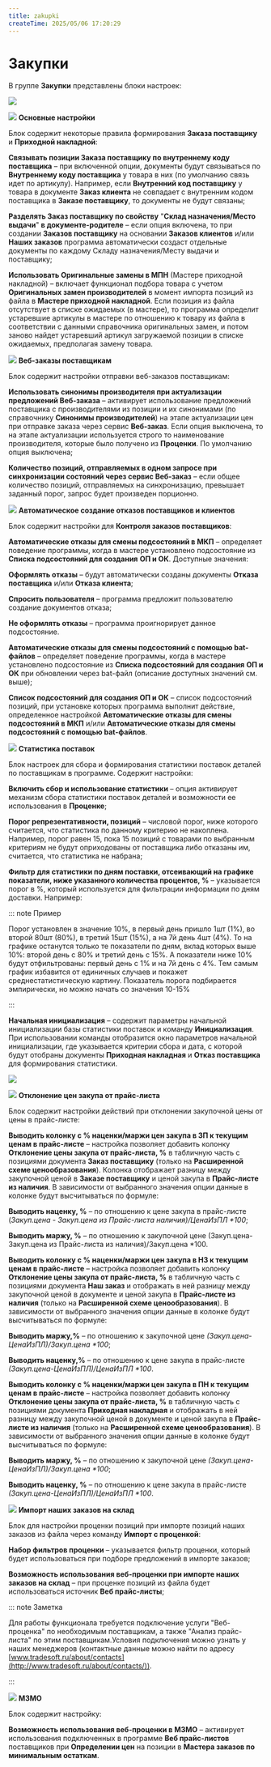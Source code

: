 ```yaml
---
title: zakupki
createTime: 2025/05/06 17:20:29
---
```

# Закупки
В группе **Закупки** представлены блоки настроек:

![](image329.png)

![](image006.png) **Основные настройки**

Блок содержит некоторые правила формирования **Заказа поставщику** и **Приходной накладной**:

**Связывать позиции Заказа поставщику по внутреннему коду поставщика** – при включенной опции, документы будут связываться по **Внутреннему коду поставщика** у товара в них (по умолчанию связь идет по артикулу). Например, если **Внутренний код поставщику** у товара в документе **Заказ клиента** не совпадает с внутренним кодом поставщика в **Заказе поставщику**, то документы не будут связаны;

**Разделять Заказ поставщику по свойству** "**Склад назначения/Место выдачи**" **в документе-родителе** – если опция включена, то при создании **Заказов поставщику** на основании **Заказов клиентов** и/или **Наших заказов** программа автоматически создаст отдельные документы по каждому Складу назначения/Месту выдачи и поставщику;

**Использовать Оригинальные замены в МПН** (Мастере приходной накладной) – включает функционал подбора товара с учетом **Оригинальных замен производителей** в момент импорта позиций из файла в **Мастере приходной накладной**. Если позиция из файла отсутствует в списке ожидаемых (в мастере), то программа определит устаревшие артикулы в мастере по отношению к товару из файла в соответствии с данными справочника оригинальных замен, и потом заново найдет устаревший артикул загружаемой позиции в списке ожидаемых, предполагая замену товара.

![](image008.png) **Веб-заказы поставщикам**

Блок содержит настройки отправки веб-заказов поставщикам:

**Использовать синонимы производителя при актуализации предложений Веб-заказа** – активирует использование предложений поставщика с производителями из позиции и их синонимами (по справочнику **Синонимы производителей**) на этапе актуализации цен при отправке заказа через сервис **Веб-заказ**. Если опция выключена, то на этапе актуализации используется строго то наименование производителя, которые было получено из **Проценки**. По умолчанию опция выключена;

**Количество позиций, отправляемых в одном запросе при синхронизации состояний через сервис Веб-заказ** – если общее количество позиций, отправляемых на синхронизацию, превышает заданный порог, запрос будет произведен порционно.

![](image009.png) **Автоматическое создание отказов поставщиков и клиентов**

Блок содержит настройки для **Контроля заказов поставщиков**:

**Автоматические отказы для смены подсостояний в МКП** – определяет поведение программы, когда в мастере установлено подсостояние из **Списка подсостояний для создания** **ОП и ОК**. Доступные значения:

**Оформлять отказы** – будут автоматически созданы документы **Отказа поставщика** и/или **Отказа клиента**;

**Спросить пользователя** – программа предложит пользователю создание документов отказа;

**Не оформлять отказы** – программа проигнорирует данное подсостояние.

**Автоматические отказы для смены подсостояний с помощью bat-файлов** – определяет поведение программы, когда в мастере установлено подсостояние из **Списка подсостояний для создания** **ОП и ОК** при обновлении через bat-файл (описание доступных значений см. выше);

**Список подсостояний для создания ОП и ОК** – список подсостояний позиций, при установке которых программа выполнит действие, определенное настройкой **Автоматические отказы для смены подсостояний в МКП** и/или **Автоматические отказы для смены подсостояний с помощью bat-файлов**.

![](image010.png) **Статистика поставок**

Блок настроек для сбора и формирования статистики поставок деталей по поставщикам в программе. Содержит настройки:

**Включить сбор и использование статистики** – опция активирует механизм сбора статистики поставок деталей и возможности ее использования в **Проценке**;

**Порог репрезентативности, позиций** – числовой порог, ниже которого считается, что статистика по данному критерию не накоплена. Например, порог равен 15, пока 15 позиций с товарами по выбранным критериям не будут оприходованы от поставщика либо отказаны им, считается, что статистика не набрана;

**Фильтр для статистики по дням поставки, отсеивающий на графике показатели, ниже указанного количества процентов, %** – указывается порог в %, который используется для фильтрации информации по дням доставки. Например: 

::: note Пример

Порог установлен в значение 10%, в первый день пришло 1шт (1%), во второй 80шт (80%), в третий 15шт (15%), а на 7й день 4шт (4%). То на графике останутся только те показатели по дням, вклад которых выше 10%: второй день с 80% и третий день с 15%. А показатели ниже 10% будут отфильтрованы: первый день с 1% и на 7й день с 4%. Тем самым график избавится от единичных случаев и покажет среднестатистическую картину. Показатель порога подбирается эмпирически, но можно начать со значения 10-15%

:::

**Начальная инициализация** – содержит параметры начальной инициализации базы статистики поставок и команду **Инициализация**. При использовании команды отобразится окно параметров начальной инициализации, где указывается критерии сбора и дата, с которой будут отобраны документы **Приходная накладная** и **Отказ поставщика** для формирования статистики.

![](image330.png)

![](image011.png) **Отклонение цен закупа от прайс-листа**

Блок содержит настройки действий при отклонении закупочной цены от цены в прайс-листе:

**Выводить колонку с % наценки/маржи цен закупа в ЗП к текущим ценам в прайс-листе** – настройка позволяет добавить колонку **Отклонение цены закупа от прайс-листа, %** в табличную часть с позициями документа **Заказ поставщику** (только на **Расширенной схеме ценообразования**). Колонка отображает разницу между закупочной ценой в **Заказе поставщику** и ценой закупа в **Прайс-листе из наличия**. В зависимости от выбранного значения опции данные в колонке будут высчитываться по формуле:

**Выводить наценку, %** – по отношению к цене закупа в прайс-листе (*Закуп.цена - Закуп.цена из Прайс-листа наличия)/ЦенаИзПЛ \*100*;

**Выводить маржу, %** – по отношению к закупочной цене (Закуп.цена-Закуп.цена из Прайс-листа из наличия)/Закуп.цена \*100.

**Выводить колонку с % наценки/маржи цен закупа в НЗ к текущим ценам в прайс-листе** – настройка позволяет добавить колонку **Отклонение цены закупа от прайс-листа, %** в табличную часть с позициями документа **Наш заказ** и отображать в ней разницу между закупочной ценой в документе и ценой закупа в **Прайс-листе из наличия** (только на **Расширенной схеме ценообразования**). В зависимости от выбранного значения опции данные в колонке будут высчитываться по формуле:

**Выводить маржу,%** – по отношению к закупочной цене *(Закуп.цена-ЦенаИзПЛ)/Закуп.цена \*100*;

**Выводить наценку,%** – по отношению к цене закупа в прайс-листе *(Закуп.цена-ЦенаИзПЛ)/ЦенаИзПЛ \*100*.

**Выводить колонку с % наценки/маржи цен закупа в ПН к текущим ценам в прайс-листе** – настройка позволяет добавить колонку **Отклонение цены закупа от прайс-листа, %** в табличную часть с позициями документа **Приходная накладная** и отображать в ней разницу между закупочной ценой в документе и ценой закупа в **Прайс-листе из наличия** (только на **Расширенной схеме ценообразования**). В зависимости от выбранного значения опции данные в колонке будут высчитываться по формуле:

**Выводить маржу, %** – по отношению к закупочной цене *(Закуп.цена-ЦенаИзПЛ)/Закуп.цена \*100*;

**Выводить наценку, %** – по отношению к цене закупа в прайс-листе *(Закуп.цена-ЦенаИзПЛ)/ЦенаИзПЛ \*100*.

![](image012.png) **Импорт наших заказов на склад**

Блок для настройки проценки позиций при импорте позиций наших заказов из файла через команду **Импорт с проценкой**:

**Набор фильтров проценки** – указывается фильтр проценки, который будет использоваться при подборе предложений в импорте заказов;

**Возможность использования веб-проценки при импорте наших заказов на склад** – при проценке позиций из файла будет использоваться источник **Веб прайс-листы**;

::: note Заметка

Для работы функционала требуется подключение услуги "Веб-проценка" по необходимым поставщикам, а также "Анализ прайс-листа" по этим поставщикам.Условия подключения можно узнать у наших менеджеров (контактные данные можно найти по адресу [www.tradesoft.ru/about/contacts](http://www.tradesoft.ru/about/contacts/)).

:::

![](image013.png) **МЗМО**

Блок содержит настройку:

**Возможность использования веб-проценки в МЗМО** – активирует использования подключенных в программе **Веб прайс-листов** поставщиков при **Определении цен** на позиции в **Мастера заказов по минимальным остаткам**.



